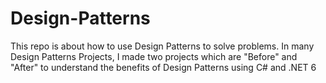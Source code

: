 # Design-Patterns
This repo is about how to use Design Patterns to solve problems. In many Design Patterns Projects, I made two projects which are "Before" and "After" to understand the benefits of Design Patterns using C# and .NET 6
